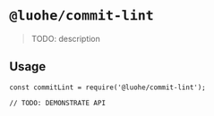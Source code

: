 # `@luohe/commit-lint`

> TODO: description

## Usage

```
const commitLint = require('@luohe/commit-lint');

// TODO: DEMONSTRATE API
```
